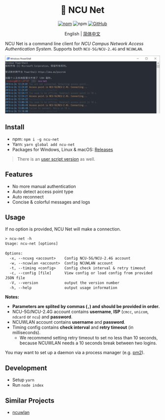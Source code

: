 <h1 align="center">📶 NCU Net</h1>

<div align="center">

[![npm](https://img.shields.io/npm/v/ncu-net.svg?style=for-the-badge)](https://npm.im/ncu-net)
![npm](https://img.shields.io/npm/dt/ncu-net.svg?style=for-the-badge)
[![GitHub](https://img.shields.io/github/license/kidonng/ncu-net.svg?style=for-the-badge)](./LICENSE)

English | [简体中文](README-zh-CN.md)

</div>

NCU Net is a command line client for _NCU Campus Network Access Authentication System_. Supports both `NCU-5G/NCU-2.4G` and `NCUWLAN`.

![](screenshots/ncu-net.png)

## Install

- npm: `npm i -g ncu-net`
- Yarn: `yarn global add ncu-net`
- Packages for Windows, Linux & macOS: [Releases](../../releases)

> There is an [user script version](https://github.com/kidonng/cherry/tree/master/scripts#ncu-net) as well.

## Features

- No more manual authentication
- Auto detect access point type
- Auto reconnect
- Concise & colorful messages and logs

## Usage

If no option is provided, NCU Net will make a connection.

```
> ncu-net -h
Usage: ncu-net [options]

Options:
  -x, --ncuxg <account>    Config NCU-5G/NCU-2.4G account
  -w, --ncuwlan <account>  Config NCUWLAN account
  -t, --timing <config>    Config check interval & retry timeout
  -c, --config [file]      View config or load config from provided JSON file
  -V, --version            output the version number
  -h, --help               output usage information
```

**Notes:**

- **Parameters are splited by commas (`,`) and should be provided in order.**
- NCU-5G/NCU-2.4G account contains **username**, **ISP** (`cmcc`, `unicom`, `ndcard` or `ncu`) and **password**.
- NCUWLAN account contains **username** and **password**.
- Timing config contains **check interval** and **retry timeout** (in milliseconds).
  - We recommend setting retry timeout to set no less than 10 seconds, because NCUWLAN needs a 10 seconds break between two logins.

You may want to set up a daemon via a process manager (e.g. [pm2](https://github.com/Unitech/pm2)).

## Development

- Setup `yarn`
- Run `node index`

## Similar Projects

- [ncuwlan](https://github.com/maoyuqing/ncuwlan)
